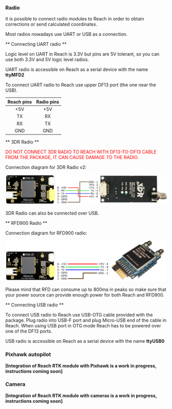 ### Radio

It is possible to connect radio modules to Reach in order to obtain corrections or send calculated coordinates.

Most radios nowadays use UART or USB as a connection.

** Connecting UART radio **

Logic level on UART in Reach is 3.3V but pins are 5V tolerant, so you can use both 3.3V and 5V logic level radios.

UART radio is accessible on Reach as a serial device with the name **ttyMFD2**

To connect UART radio to Reach use upper DF13 port (the one near the USB).

| Reach pins | Radio pins |
|:----------:|:----------:|
|     +5V    |     +5V    |
|     TX     |     RX     |
|     RX     |     TX     |
|     GND    |     GND    |

** 3DR Radio **

<font color="red">DO NOT CONNECT 3DR RADIO TO REACH WITH DF13-TO-DF13 CABLE FROM THE PACKAGE, IT CAN CAUSE DAMAGE TO THE RADIO.</font>

Connection diagram for 3DR Radio v2:

![image](img/hardware-integration/reach-3dr-radio.png)

3DR Radio can also be connected over USB.

** RFD900 Radio **

Connection diagram for RFD900 radio:

![image](img/hardware-integration/reach-rfd900-radio.png)

Please mind that RFD can consume up to 800ma in peaks so make sure that your power source can provide enough power for both Reach and RFD900.

** Connecting USB radio **

To connect USB radio to Reach use USB-OTG cable provided with the package.
Plug radio into USB-F port and plug Micro-USB end of the cable in Reach.
When using USB port in OTG mode Reach has to be powered over one of the DF13 ports.

USB radio is accessible on Reach as a serial device with the name **ttyUSB0**

### Pixhawk autopilot

**[Integration of Reach RTK module with Pixhawk is a work in progress, instructions coming soon]**

### Camera

**[Integration of Reach RTK module with cameras is a work in progress, instructions coming soon]**
